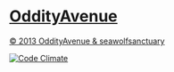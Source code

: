 [OddityAvenue](http://oddityavenue.com)
============

[© 2013 OddityAvenue & seawolfsanctuary](LICENCE)

[![Code Climate](https://codeclimate.com/github/seawolfsanctuary/OddityAvenue.png)](https://codeclimate.com/github/seawolfsanctuary/OddityAvenue)

